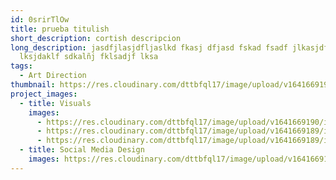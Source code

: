 ```yaml
---
id: 0srirTlOw
title: prueba titulish
short_description: cortish descripcion
long_description: jasdfjlasjdfljaslkd fkasj dfjasd fskad fsadf jlkasjdf
  lksjdaklf sdkalñj fklsadjf lksa
tags:
  - Art Direction
thumbnail: https://res.cloudinary.com/dttbfql17/image/upload/v1641669190/image1_fszaxx.jpg
project_images:
  - title: Visuals
    images:
      - https://res.cloudinary.com/dttbfql17/image/upload/v1641669190/image1_fszaxx.jpg
      - https://res.cloudinary.com/dttbfql17/image/upload/v1641669189/image2_varbi0.jpg
      - https://res.cloudinary.com/dttbfql17/image/upload/v1641669189/image3_m6vnmv.jpg
  - title: Social Media Design
    images: https://res.cloudinary.com/dttbfql17/image/upload/v1641669189/image2_varbi0.jpg
---
```

